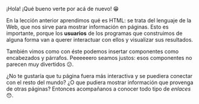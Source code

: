 ¡Hola! ¡Qué bueno verte por acá de nuevo! :grin:

En la lección anterior aprendimos qué es HTML: se trata del lenguaje de la Web, que nos sirve para mostrar información en páginas. Esto es importante, porque los **usuarios** de los programas que construimos de alguna forma van a querer interactuar con ellos y visualizar sus resultados.   

También vimos como con éste podemos insertar componentes como encabezados y párrafos. Peeeeeero seamos justos: esos componentes no parecen muy divertidos :confused:. 

¿No te gustaría que tu página fuera más interactiva y se puediera conectar con el resto del mundo? ¿O que pudiera mostrar información que provenga de otras páginas? Entonces acompañanos a conocer todo tipo de _enlaces_ :hushed:.



